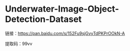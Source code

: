# Underwater-Image-Object-Detection-Dataset
链接：https://pan.baidu.com/s/152Fu9sjGvyTdPKPrOOkN-A 

提取码：99vv

